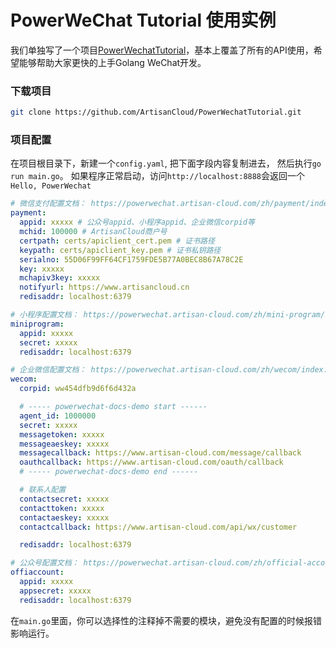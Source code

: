 # PowerWeChat Tutorial 使用实例

我们单独写了一个项目[PowerWechatTutorial](https://github.com/ArtisanCloud/PowerWechatTutorial)，基本上覆盖了所有的API使用，希望能够帮助大家更快的上手Golang WeChat开发。

### 下载项目
```bash
git clone https://github.com/ArtisanCloud/PowerWechatTutorial.git
```

### 项目配置
在项目根目录下，新建一个`config.yaml`, 把下面字段内容复制进去， 然后执行`go run main.go`。
如果程序正常启动，访问`http://localhost:8888`会返回一个`Hello, PowerWechat`

```yaml
# 微信支付配置文档： https://powerwechat.artisan-cloud.com/zh/payment/index.html#userconfig%E5%8F%82%E6%95%B0%E8%AF%B4%E6%98%8E%EF%BC%9A
payment:
  appid: xxxxx # 公众号appid、小程序appid、企业微信corpid等
  mchid: 100000 # ArtisanCloud商户号
  certpath: certs/apiclient_cert.pem # 证书路径
  keypath: certs/apiclient_key.pem # 证书私钥路径
  serialno: 55D06F99FF64CF1759FDE5B77A0BEC8B67A78C2E
  key: xxxxx
  mchapiv3key: xxxxx
  notifyurl: https://www.artisancloud.cn
  redisaddr: localhost:6379

# 小程序配置文档： https://powerwechat.artisan-cloud.com/zh/mini-program/index.html
miniprogram:
  appid: xxxxx
  secret: xxxxx
  redisaddr: localhost:6379

# 企业微信配置文档： https://powerwechat.artisan-cloud.com/zh/wecom/index.html
wecom:
  corpid: ww454dfb9d6f6d432a

  # ----- powerwechat-docs-demo start ------
  agent_id: 1000000
  secret: xxxxx
  messagetoken: xxxxx
  messageaeskey: xxxxx
  messagecallback: https://www.artisan-cloud.com/message/callback
  oauthcallback: https://www.artisan-cloud.com/oauth/callback
  # ----- powerwechat-docs-demo end ------

  # 联系人配置
  contactsecret: xxxxx
  contacttoken: xxxxx
  contactaeskey: xxxxx
  contactcallback: https://www.artisan-cloud.com/api/wx/customer

  redisaddr: localhost:6379

# 公众号配置文档： https://powerwechat.artisan-cloud.com/zh/official-account/index.html
offiaccount:
  appid: xxxxx
  appsecret: xxxxx
  redisaddr: localhost:6379
```

在`main.go`里面，你可以选择性的注释掉不需要的模块，避免没有配置的时候报错影响运行。
